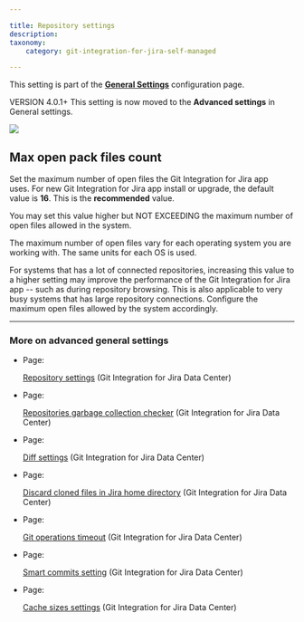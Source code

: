```yaml
---

title: Repository settings
description:
taxonomy:
    category: git-integration-for-jira-self-managed

---
```


This setting is part of the [**General Settings**](/wiki/spaces/GIJDC/pages/966852655/General+Settings) configuration page.

VERSION 4.0.1+ This setting is now moved to the **Advanced settings** in General settings.

![](https://bigbrassband.atlassian.net/wiki/download/thumbnails/1207795977/gitserver-gencfg-repo-max-open-pack-files.png?version=1&modificationDate=1647774893084&cacheVersion=1&api=v2&width=680&height=97)

## Max open pack files count

Set the maximum number of open files the Git Integration for Jira app uses. For new Git Integration for Jira app install or upgrade, the default value is **16**. This is the **recommended** value.

You may set this value higher but NOT EXCEEDING the maximum number of open files allowed in the system.


The maximum number of open files vary for each operating system you are working with. The same units for each OS is used.

For systems that has a lot of connected repositories, increasing this value to a higher setting may improve the performance of the Git Integration for Jira app -- such as during repository browsing. This is also applicable to very busy systems that has large repository connections. Configure the maximum open files allowed by the system accordingly.

* * *

### More on advanced general settings

*   Page:

    [Repository settings](/wiki/spaces/GIJDC/pages/1207795977/Repository+settings) (Git Integration for Jira Data Center)

*   Page:

    [Repositories garbage collection checker](/wiki/spaces/GIJDC/pages/1207828777/Repositories+garbage+collection+checker) (Git Integration for Jira Data Center)

*   Page:

    [Diff settings](/wiki/spaces/GIJDC/pages/1207795993/Diff+settings) (Git Integration for Jira Data Center)

*   Page:

    [Discard cloned files in Jira home directory](/wiki/spaces/GIJDC/pages/1207828796/Discard+cloned+files+in+Jira+home+directory) (Git Integration for Jira Data Center)

*   Page:

    [Git operations timeout](/wiki/spaces/GIJDC/pages/1207828815/Git+operations+timeout) (Git Integration for Jira Data Center)

*   Page:

    [Smart commits setting](/wiki/spaces/GIJDC/pages/1207828834/Smart+commits+setting) (Git Integration for Jira Data Center)

*   Page:

    [Cache sizes settings](/wiki/spaces/GIJDC/pages/1207828850/Cache+sizes+settings) (Git Integration for Jira Data Center)